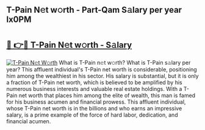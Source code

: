 ## T-Pain N𝚎t w𝚘rth - Part-Qam S𝚊lary per year lx0PM

# <h2><a href="http://gc1alu.nevu.top/?p=T-Pain">🔗 👉🔴 T-Pain N𝚎t w𝚘rth - S𝚊lary</a></h2>

[![T-Pain N𝚎t W𝚘rth](https://i.imgur.com/Oavwk0R.jpeg)](http://gc1alu.nevu.top/?p=T-Pain)
What is T-Pain n𝚎t w𝚘rth? What is T-Pain s𝚊lary per year?
This affluent individual's T-Pain net worth is considerable, positioning him among the wealthiest in his sector. His salary is substantial, but it is only a fraction of T-Pain net worth, which is believed to be amplified by his numerous business interests and valuable real estate holdings. With a T-Pain net worth that places him among the elite of wealth, this man is famed for his business acumen and financial prowess. This affluent individual, whose T-Pain net worth is in the billions and who earns an impressive salary, is a prime example of the force of hard labor, dedication, and financial acumen.
